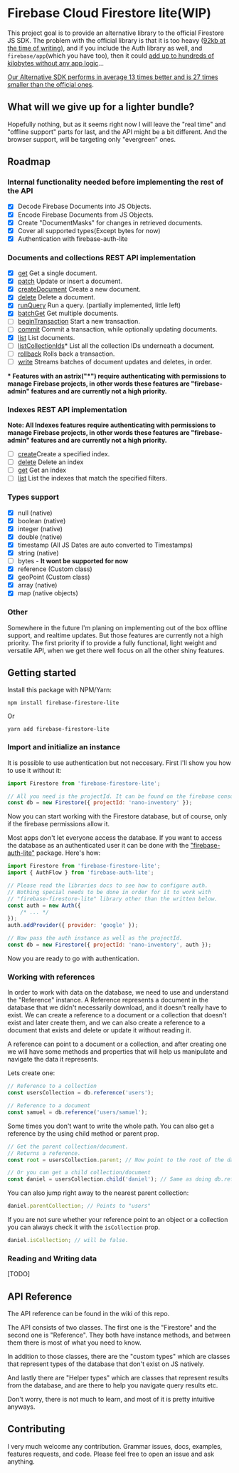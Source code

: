 # Firebase Cloud Firestore lite(WIP)

This project goal is to provide an alternative library to the official Firestore JS SDK.
The problem with the official library is that it is too heavy ([92kb at the time of writing](https://bundlephobia.com/result?p=@firebase/firestore@1.11.2)),
and if you include the Auth library as well, and `firebase/app`(which you have too), then it could [add up to hundreds
of kilobytes without any app logic](https://github.com/samuelgozi/firebase-firestore-lite/wiki/Firebase-Alternative-SDK-Benchmarks#sizes-and-loading-times)...

[Our Alternative SDK performs in average 13 times better and is 27 times smaller than the official ones](https://github.com/samuelgozi/firebase-firestore-lite/wiki/Firebase-Alternative-SDK-Benchmarks).

## What will we give up for a lighter bundle?

Hopefully nothing, but as it seems right now I will leave the "real time" and "offline support" parts for last, and the API might be a bit different.
And the browser support, will be targeting only "evergreen" ones.

## Roadmap

### Internal functionality needed before implementing the rest of the API

- [x] Decode Firebase Documents into JS Objects.
- [x] Encode Firebase Documents from JS Objects.
- [x] Create "DocumentMasks" for changes in retrieved documents.
- [x] Cover all supported types(Except bytes for now)
- [x] Authentication with firebase-auth-lite

### Documents and collections REST API implementation

- [x] [get](https://firebase.google.com/docs/firestore/reference/rest/v1beta1/projects.databases.documents/get) Get a single document.
- [x] [patch](https://firebase.google.com/docs/firestore/reference/rest/v1beta1/projects.databases.documents/patch) Update or insert a document.
- [x] [createDocument](https://firebase.google.com/docs/firestore/reference/rest/v1beta1/projects.databases.documents/createDocument) Create a new document.
- [x] [delete](https://firebase.google.com/docs/firestore/reference/rest/v1beta1/projects.databases.documents/delete) Delete a document.
- [x] [runQuery](https://firebase.google.com/docs/firestore/reference/rest/v1beta1/projects.databases.documents/runQuery) Run a query. (partially implemented, little left)
- [x] [batchGet](https://firebase.google.com/docs/firestore/reference/rest/v1beta1/projects.databases.documents/batchGet) Get multiple documents.
- [ ] [beginTransaction](https://firebase.google.com/docs/firestore/reference/rest/v1beta1/projects.databases.documents/beginTransaction) Start a new transaction.
- [ ] [commit](https://firebase.google.com/docs/firestore/reference/rest/v1beta1/projects.databases.documents/commit) Commit a transaction, while optionally updating documents.
- [x] [list](https://firebase.google.com/docs/firestore/reference/rest/v1beta1/projects.databases.documents/list) List documents.
- [ ] [listCollectionIds](https://firebase.google.com/docs/firestore/reference/rest/v1beta1/projects.databases.documents/listCollectionIds)\* List all the collection IDs underneath a document.
- [ ] [rollback](https://firebase.google.com/docs/firestore/reference/rest/v1beta1/projects.databases.documents/rollback) Rolls back a transaction.
- [ ] [write](https://firebase.google.com/docs/firestore/reference/rest/v1beta1/projects.databases.documents/write) Streams batches of document updates and deletes, in order.

**\* Features with an astrix("\*") require authenticating with permissions to manage Firebase projects, in other words these features are "firebase-admin" features and are currently not a high priority.**

### Indexes REST API implementation

**Note: All Indexes features require authenticating with permissions to manage Firebase projects, in other words these features are "firebase-admin" features and are currently not a high priority.**

- [ ] [create](https://firebase.google.com/docs/firestore/reference/rest/v1beta1/projects.databases.indexes/create)Create a specified index.
- [ ] [delete](https://firebase.google.com/docs/firestore/reference/rest/v1beta1/projects.databases.indexes/delete) Delete an index
- [ ] [get](https://firebase.google.com/docs/firestore/reference/rest/v1beta1/projects.databases.indexes/get) Get an index
- [ ] [list](https://firebase.google.com/docs/firestore/reference/rest/v1beta1/projects.databases.indexes/list) List the indexes that match the specified filters.

### Types support

- [x] null (native)
- [x] boolean (native)
- [x] integer (native)
- [x] double (native)
- [x] timestamp (All JS Dates are auto converted to Timestamps)
- [x] string (native)
- [ ] bytes - **It wont be supported for now**
- [x] reference (Custom class)
- [x] geoPoint (Custom class)
- [x] array (native)
- [x] map (native objects)

### Other

Somewhere in the future I'm planing on implementing out of the box offline support, and realtime updates. But those features are currently not a high priority. The first priority if to provide a fully functional, light weight and versatile API, when we get there well focus on all the other shiny features.

## Getting started

Install this package with NPM/Yarn:

```
npm install firebase-firestore-lite
```

Or

```
yarn add firebase-firestore-lite
```

### Import and initialize an instance

It is possible to use authentication but not neccesary.
First I'll show you how to use it without it:

```js
import Firestore from 'firebase-firestore-lite';

// All you need is the projectId. It can be found on the firebase console and in the firebase config.
const db = new Firestore({ projectId: 'nano-inventory' });
```

Now you can start working with the Firestore database, but of course, only if the firebase permissions allow it.

Most apps don't let everyone access the database. If you want to access the database as an authenticated user it can be done with the ["firebase-auth-lite"](https://github.com/samuelgozi/firebase-auth-lite) package. Here's how:

```js
import Firestore from 'firebase-firestore-lite';
import { AuthFlow } from 'firebase-auth-lite';

// Please read the libraries docs to see how to configure auth.
// Nothing special needs to be done in order for it to work with
// "firebase-firestore-lite" library other than the written below.
const auth = new Auth({
	/* ... */
});
auth.addProvider({ provider: 'google' });

// Now pass the auth instance as well as the projectId.
const db = new Firestore({ projectId: 'nano-inventory', auth });
```

Now you are ready to go with authentication.

### Working with references

In order to work with data on the database, we need to use and understand the "Reference" instance.
A Reference represents a document in the database that we didn't necessarily download, and it doesn't really have to exist.
We can create a reference to a document or a collection that doesn't exist and later create them, and we can also create a reference to a document that exists and delete or update it without reading it.

A reference can point to a document or a collection, and after creating one we will have some methods and properties that will help us manipulate and navigate the data it represents.

Lets create one:

```js
// Reference to a collection
const usersCollection = db.reference('users');

// Reference to a document
const samuel = db.reference('users/samuel');
```

Some times you don't want to write the whole path. You can also get a reference by the using child method or parent prop.

```js
// Get the parent collection/document.
// Returns a reference.
const root = usersCollection.parent; // Now point to the root of the database.

// Or you can get a child collection/document
const daniel = usersCollection.child('daniel'); // Same as doing db.reference('users/daniel');
```

You can also jump right away to the nearest parent collection:

```js
daniel.parentCollection; // Points to "users"
```

If you are not sure whether your reference point to an object or a collection you can always check it with the `isCollection` prop.

```js
daniel.isCollection; // will be false.
```

### Reading and Writing data
[TODO]

## API Reference

The API reference can be found in the wiki of this repo.

The API consists of two classes. The first one is the "Firestore" and the second one is "Reference". They both have instance methods, and between them there is most of what you need to know.

In addition to those classes, there are the "custom types" which are classes that represent types of the database that don't exist on JS natively.

And lastly there are "Helper types" which are classes that represent results from the database, and are there to help you navigate query results etc.

Don't worry, there is not much to learn, and most of it is pretty intuitive anyways.

## Contributing

I very much welcome any contribution. Grammar issues, docs, examples, features requests, and code. Please feel free to open an issue and ask anything.
